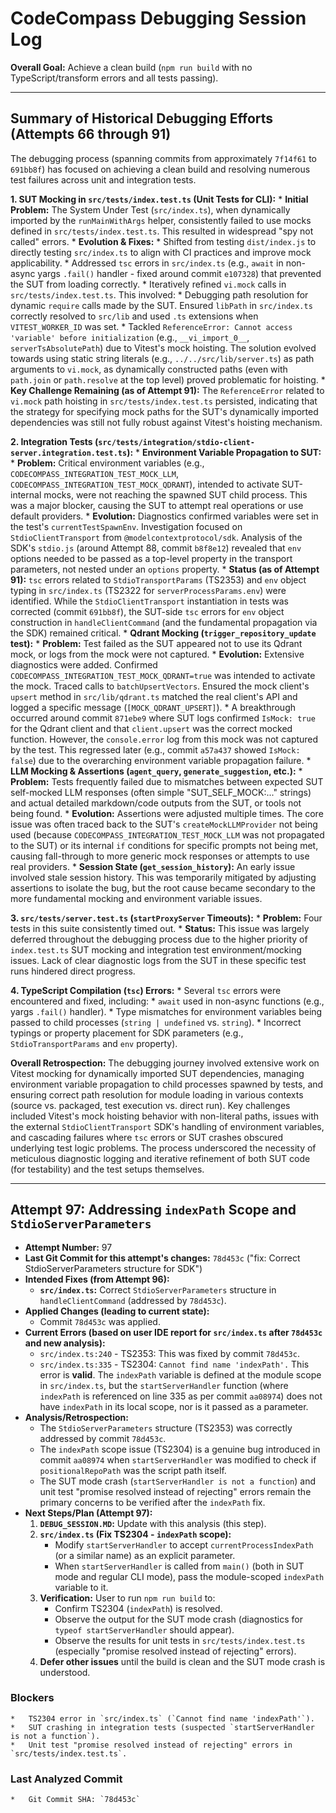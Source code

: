 # CodeCompass Debugging Session Log

**Overall Goal:** Achieve a clean build (`npm run build` with no TypeScript/transform errors and all tests passing).

---
## Summary of Historical Debugging Efforts (Attempts 66 through 91)

The debugging process (spanning commits from approximately `7f14f61` to `691bb8f`) has focused on achieving a clean build and resolving numerous test failures across unit and integration tests.

**1. SUT Mocking in `src/tests/index.test.ts` (Unit Tests for CLI):**
    *   **Initial Problem:** The System Under Test (`src/index.ts`), when dynamically imported by the `runMainWithArgs` helper, consistently failed to use mocks defined in `src/tests/index.test.ts`. This resulted in widespread "spy not called" errors.
    *   **Evolution & Fixes:**
        *   Shifted from testing `dist/index.js` to directly testing `src/index.ts` to align with CI practices and improve mock applicability.
        *   Addressed `tsc` errors in `src/index.ts` (e.g., `await` in non-async yargs `.fail()` handler - fixed around commit `e107328`) that prevented the SUT from loading correctly.
        *   Iteratively refined `vi.mock` calls in `src/tests/index.test.ts`. This involved:
            *   Debugging path resolution for dynamic `require` calls made by the SUT. Ensured `libPath` in `src/index.ts` correctly resolved to `src/lib` and used `.ts` extensions when `VITEST_WORKER_ID` was set.
            *   Tackled `ReferenceError: Cannot access 'variable' before initialization` (e.g., `__vi_import_0__`, `serverTsAbsolutePath`) due to Vitest's mock hoisting. The solution evolved towards using static string literals (e.g., `../../src/lib/server.ts`) as path arguments to `vi.mock`, as dynamically constructed paths (even with `path.join` or `path.resolve` at the top level) proved problematic for hoisting.
    *   **Key Challenge Remaining (as of Attempt 91):** The `ReferenceError` related to `vi.mock` path hoisting in `src/tests/index.test.ts` persisted, indicating that the strategy for specifying mock paths for the SUT's dynamically imported dependencies was still not fully robust against Vitest's hoisting mechanism.

**2. Integration Tests (`src/tests/integration/stdio-client-server.integration.test.ts`):**
    *   **Environment Variable Propagation to SUT:**
        *   **Problem:** Critical environment variables (e.g., `CODECOMPASS_INTEGRATION_TEST_MOCK_LLM`, `CODECOMPASS_INTEGRATION_TEST_MOCK_QDRANT`), intended to activate SUT-internal mocks, were not reaching the spawned SUT child process. This was a major blocker, causing the SUT to attempt real operations or use default providers.
        *   **Evolution:** Diagnostics confirmed variables were set in the test's `currentTestSpawnEnv`. Investigation focused on `StdioClientTransport` from `@modelcontextprotocol/sdk`. Analysis of the SDK's `stdio.js` (around Attempt 88, commit `b8f8e12`) revealed that `env` options needed to be passed as a top-level property in the transport parameters, not nested under an `options` property.
        *   **Status (as of Attempt 91):** `tsc` errors related to `StdioTransportParams` (TS2353) and `env` object typing in `src/index.ts` (TS2322 for `serverProcessParams.env`) were identified. While the `StdioClientTransport` instantiation in tests was corrected (commit `691bb8f`), the SUT-side `tsc` errors for `env` object construction in `handleClientCommand` (and the fundamental propagation via the SDK) remained critical.
    *   **Qdrant Mocking (`trigger_repository_update` test):**
        *   **Problem:** Test failed as the SUT appeared not to use its Qdrant mock, or logs from the mock were not captured.
        *   **Evolution:** Extensive diagnostics were added. Confirmed `CODECOMPASS_INTEGRATION_TEST_MOCK_QDRANT=true` was intended to activate the mock. Traced calls to `batchUpsertVectors`. Ensured the mock client's `upsert` method in `src/lib/qdrant.ts` matched the real client's API and logged a specific message (`[MOCK_QDRANT_UPSERT]`).
        *   A breakthrough occurred around commit `871ebe9` where SUT logs confirmed `IsMock: true` for the Qdrant client and that `client.upsert` was the correct mocked function. However, the `console.error` log from this mock was not captured by the test. This regressed later (e.g., commit `a57a437` showed `IsMock: false`) due to the overarching environment variable propagation failure.
    *   **LLM Mocking & Assertions (`agent_query`, `generate_suggestion`, etc.):**
        *   **Problem:** Tests frequently failed due to mismatches between expected SUT self-mocked LLM responses (often simple "SUT_SELF_MOCK:..." strings) and actual detailed markdown/code outputs from the SUT, or tools not being found.
        *   **Evolution:** Assertions were adjusted multiple times. The core issue was often traced back to the SUT's `createMockLLMProvider` not being used (because `CODECOMPASS_INTEGRATION_TEST_MOCK_LLM` was not propagated to the SUT) or its internal `if` conditions for specific prompts not being met, causing fall-through to more generic mock responses or attempts to use real providers.
    *   **Session State (`get_session_history`):** An early issue involved stale session history. This was temporarily mitigated by adjusting assertions to isolate the bug, but the root cause became secondary to the more fundamental mocking and environment variable issues.

**3. `src/tests/server.test.ts` (`startProxyServer` Timeouts):**
    *   **Problem:** Four tests in this suite consistently timed out.
    *   **Status:** This issue was largely deferred throughout the debugging process due to the higher priority of `index.test.ts` SUT mocking and integration test environment/mocking issues. Lack of clear diagnostic logs from the SUT in these specific test runs hindered direct progress.

**4. TypeScript Compilation (`tsc`) Errors:**
    *   Several `tsc` errors were encountered and fixed, including:
        *   `await` used in non-async functions (e.g., yargs `.fail()` handler).
        *   Type mismatches for environment variables being passed to child processes (`string | undefined` vs. `string`).
        *   Incorrect typings or property placement for SDK parameters (e.g., `StdioTransportParams` and `env` property).

**Overall Retrospection:**
The debugging journey involved extensive work on Vitest mocking for dynamically imported SUT dependencies, managing environment variable propagation to child processes spawned by tests, and ensuring correct path resolution for module loading in various contexts (source vs. packaged, test execution vs. direct run). Key challenges included Vitest's mock hoisting behavior with non-literal paths, issues with the external `StdioClientTransport` SDK's handling of environment variables, and cascading failures where `tsc` errors or SUT crashes obscured underlying test logic problems. The process underscored the necessity of meticulous diagnostic logging and iterative refinement of both SUT code (for testability) and the test setups themselves.

---
## Attempt 97: Addressing `indexPath` Scope and `StdioServerParameters`

*   **Attempt Number:** 97
*   **Last Git Commit for this attempt's changes:** `78d453c` ("fix: Correct StdioServerParameters structure for SDK")
*   **Intended Fixes (from Attempt 96):**
    *   **`src/index.ts`:** Correct `StdioServerParameters` structure in `handleClientCommand` (addressed by `78d453c`).
*   **Applied Changes (leading to current state):**
    *   Commit `78d453c` was applied.
*   **Current Errors (based on user IDE report for `src/index.ts` after `78d453c` and new analysis):**
    *   `src/index.ts:240` - TS2353: This was fixed by commit `78d453c`.
    *   `src/index.ts:335` - TS2304: `Cannot find name 'indexPath'.` This error is **valid**. The `indexPath` variable is defined at the module scope in `src/index.ts`, but the `startServerHandler` function (where `indexPath` is referenced on line 335 as per commit `aa08974`) does not have `indexPath` in its local scope, nor is it passed as a parameter.
*   **Analysis/Retrospection:**
    *   The `StdioServerParameters` structure (TS2353) was correctly addressed by commit `78d453c`.
    *   The `indexPath` scope issue (TS2304) is a genuine bug introduced in commit `aa08974` when `startServerHandler` was modified to check if `positionalRepoPath` was the script path itself.
    *   The SUT mode crash (`startServerHandler is not a function`) and unit test "promise resolved instead of rejecting" errors remain the primary concerns to be verified after the `indexPath` fix.
*   **Next Steps/Plan (Attempt 97):**
    1.  **`DEBUG_SESSION.MD`:** Update with this analysis (this step).
    2.  **`src/index.ts` (Fix TS2304 - `indexPath` scope):**
        *   Modify `startServerHandler` to accept `currentProcessIndexPath` (or a similar name) as an explicit parameter.
        *   When `startServerHandler` is called from `main()` (both in SUT mode and regular CLI mode), pass the module-scoped `indexPath` variable to it.
    3.  **Verification:** User to run `npm run build` to:
        *   Confirm TS2304 (`indexPath`) is resolved.
        *   Observe the output for the SUT mode crash (diagnostics for `typeof startServerHandler` should appear).
        *   Observe the results for unit tests in `src/tests/index.test.ts` (especially "promise resolved instead of rejecting" errors).
    4.  **Defer other issues** until the build is clean and the SUT mode crash is understood.

### Blockers
    *   TS2304 error in `src/index.ts` (`Cannot find name 'indexPath'`).
    *   SUT crashing in integration tests (suspected `startServerHandler is not a function`).
    *   Unit test "promise resolved instead of rejecting" errors in `src/tests/index.test.ts`.

### Last Analyzed Commit
    *   Git Commit SHA: `78d453c`
